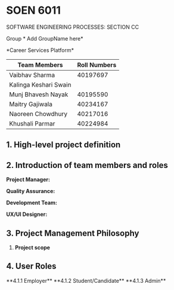 # SOEN 6011

SOFTWARE ENGINEERING PROCESSES: SECTION CC

Group \* Add GroupName here\*

\*Career Services Platform*

| Team Members | Roll Numbers |
| --- | --- |
| Vaibhav Sharma | 40197697 |
| Kalinga Keshari Swain | |
| Munj Bhavesh Nayak | 40195590 |
| Maitry Gajiwala | 40234167 |
| Naoreen Chowdhury | 40217016 |
| Khushali Parmar | 40224984 |


<h2>1. High-level project definition</h2>

<h2>2. Introduction of team members and roles</h2>

**Project Manager:**

**Quality Assurance:**

**Development Team:**

**UX/UI Designer:**

<h2>3. Project Management Philosophy</h2>

1. **Project scope**
<h2>4. User Roles</h2>
**4.1.1 Employer**
**4.1.2 Student/Candidate**
**4.1.3 Admin**
